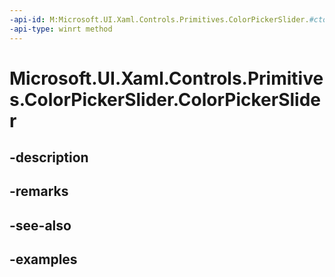 ```yaml
---
-api-id: M:Microsoft.UI.Xaml.Controls.Primitives.ColorPickerSlider.#ctor
-api-type: winrt method
---
```


<!-- Method syntax.
public ColorPickerSlider.ColorPickerSlider()
-->

# Microsoft.UI.Xaml.Controls.Primitives.ColorPickerSlider.ColorPickerSlider

## -description

## -remarks

## -see-also

## -examples

